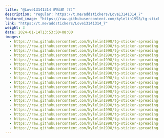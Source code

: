 ```yaml
---
title: "@Love13141314 的私藏 (7)"
description: "regular: https://t.me/addstickers/Love13141314_7"
featured_image: "https://raw.githubusercontent.com/kylelin1998/tg-sticker-spreading-worldwide-images/main/img/19ddfa5d-2e40-4ca8-be86-014d143b4eab.jpg"
link: "https://t.me/addstickers/Love13141314_7"
weight: 3
date: 2024-01-14T13:53:50+08:00
images:
  - https://raw.githubusercontent.com/kylelin1998/tg-sticker-spreading-worldwide-images/main/img/19ddfa5d-2e40-4ca8-be86-014d143b4eab.jpg
  - https://raw.githubusercontent.com/kylelin1998/tg-sticker-spreading-worldwide-images/main/img/49c7658d-ddba-4512-995f-469a8bb908f0.jpg
  - https://raw.githubusercontent.com/kylelin1998/tg-sticker-spreading-worldwide-images/main/img/9528df5e-bddc-4fc5-8d40-980e15315db5.jpg
  - https://raw.githubusercontent.com/kylelin1998/tg-sticker-spreading-worldwide-images/main/img/97db27cb-c9f1-4313-96ae-82193be3086e.jpg
  - https://raw.githubusercontent.com/kylelin1998/tg-sticker-spreading-worldwide-images/main/img/5e65f602-5bc5-4439-963f-b185add7793f.jpg
  - https://raw.githubusercontent.com/kylelin1998/tg-sticker-spreading-worldwide-images/main/img/71b85111-8e31-4b74-ba1d-1016d3447619.jpg
  - https://raw.githubusercontent.com/kylelin1998/tg-sticker-spreading-worldwide-images/main/img/35c34936-048d-44da-b938-9515b0ea8d35.jpg
  - https://raw.githubusercontent.com/kylelin1998/tg-sticker-spreading-worldwide-images/main/img/0f6133ff-727c-49e0-a80c-0089da050311.jpg
  - https://raw.githubusercontent.com/kylelin1998/tg-sticker-spreading-worldwide-images/main/img/1825d3dd-c927-4e9e-b402-557641c08161.jpg
  - https://raw.githubusercontent.com/kylelin1998/tg-sticker-spreading-worldwide-images/main/img/3a6c3fb1-1ef1-493a-acf9-ab0727200367.jpg
  - https://raw.githubusercontent.com/kylelin1998/tg-sticker-spreading-worldwide-images/main/img/bb5b771f-95b9-4a68-8a83-7fcd18bf797e.jpg
  - https://raw.githubusercontent.com/kylelin1998/tg-sticker-spreading-worldwide-images/main/img/94133a63-2d22-4288-8938-9f08a49bccb4.jpg
  - https://raw.githubusercontent.com/kylelin1998/tg-sticker-spreading-worldwide-images/main/img/d45408ef-45ba-431e-ac51-e27737357152.jpg
  - https://raw.githubusercontent.com/kylelin1998/tg-sticker-spreading-worldwide-images/main/img/66073b33-36ad-46ea-9edc-b460e8532f26.jpg
  - https://raw.githubusercontent.com/kylelin1998/tg-sticker-spreading-worldwide-images/main/img/b1e41b45-660d-4799-a626-09055f2416ef.jpg
  - https://raw.githubusercontent.com/kylelin1998/tg-sticker-spreading-worldwide-images/main/img/94e9898c-2899-4e8f-ab21-6f821df1a595.jpg
  - https://raw.githubusercontent.com/kylelin1998/tg-sticker-spreading-worldwide-images/main/img/a1e229d4-4d11-4443-9318-d8b06286404c.jpg
  - https://raw.githubusercontent.com/kylelin1998/tg-sticker-spreading-worldwide-images/main/img/4bc1f7c3-5234-4fd2-80a6-f361e6a86719.jpg
  - https://raw.githubusercontent.com/kylelin1998/tg-sticker-spreading-worldwide-images/main/img/9c4f8674-fae4-4eeb-a2ce-d7c731f91dff.jpg
  - https://raw.githubusercontent.com/kylelin1998/tg-sticker-spreading-worldwide-images/main/img/0210017b-d9d6-4d6f-aedc-ec3ff71d97ef.jpg
---
```

